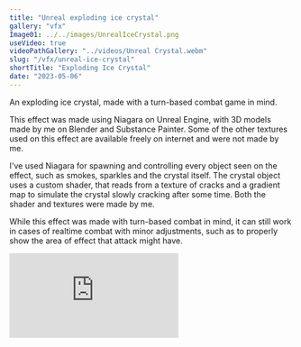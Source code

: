 ```yaml
---
title: "Unreal exploding ice crystal"
gallery: "vfx"
Image01: ../../images/UnrealIceCrystal.png
useVideo: true
videoPathGallery: "../videos/Unreal Crystal.webm"
slug: "/vfx/unreal-ice-crystal"
shortTitle: "Exploding Ice Crystal"
date: "2023-05-06"
---
```


An exploding ice crystal, made with a turn-based combat game in mind.

This effect was made using Niagara on Unreal Engine, with 3D models made by me on Blender and Substance Painter. Some of the other textures used on this effect are available freely on internet and were not made by me.

I've used Niagara for spawning and controlling every object seen on the effect, such as smokes, sparkles and the crystal itself. The crystal object uses a custom shader, that reads from a texture of cracks and a gradient map to simulate the crystal slowly cracking after some time. Both the shader and textures were made by me.

While this effect was made with turn-based combat in mind, it can still work in cases of realtime combat with minor adjustments, such as to properly show the area of effect that attack might have.

<iframe class="ytEmbedVideo" src="https://www.youtube.com/embed/qf1qbCeU8nc?si=_XAGghOVsnh7bW1Y" title="YouTube video player" frameborder="0" allow="accelerometer; autoplay; clipboard-write; encrypted-media; gyroscope; picture-in-picture; web-share" allowfullscreen></iframe>